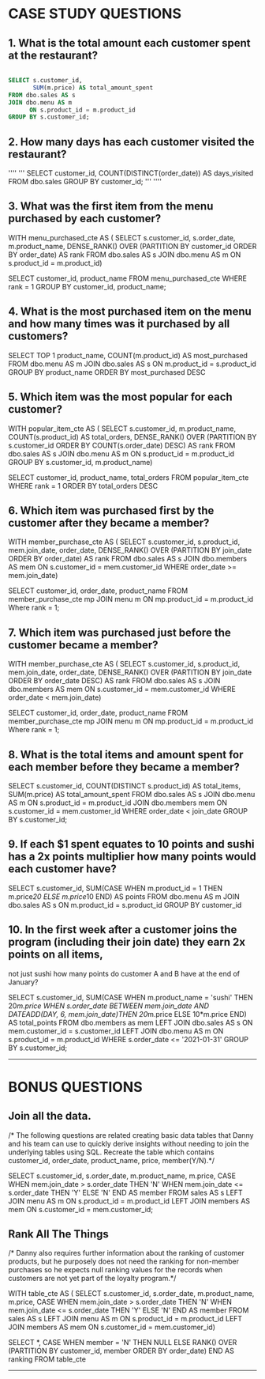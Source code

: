 
# CASE STUDY QUESTIONS

## 1. What is the total amount each customer spent at the restaurant?
```sql

SELECT s.customer_id, 
	   SUM(m.price) AS total_amount_spent
FROM dbo.sales AS s
JOIN dbo.menu AS m
	  ON s.product_id = m.product_id
GROUP BY s.customer_id;

```

## 2. How many days has each customer visited the restaurant?

''''
'''
SELECT customer_id, 
	   COUNT(DISTINCT(order_date)) AS days_visited
FROM dbo.sales
GROUP BY customer_id;
'''
''''

## 3. What was the first item from the menu purchased by each customer?

WITH menu_purchased_cte AS 
(
	SELECT s.customer_id,
		   s.order_date,
		   m.product_name,
		   DENSE_RANK() OVER 
		   (PARTITION BY customer_id ORDER BY order_date) AS rank
	FROM dbo.sales AS s
	JOIN dbo.menu AS m
		   ON s.product_id = m.product_id)

SELECT customer_id, 
	   product_name
FROM menu_purchased_cte
WHERE rank = 1
GROUP BY customer_id, 
	     product_name;

## 4. What is the most purchased item on the menu and how many times was it purchased by all customers?

SELECT TOP 1 product_name, 
	   COUNT(m.product_id) AS most_purchased
FROM dbo.menu AS m
JOIN dbo.sales AS s
		ON m.product_id = s.product_id
GROUP BY product_name
ORDER BY most_purchased DESC

## 5. Which item was the most popular for each customer?

WITH popular_item_cte AS
(
    SELECT s.customer_id, 
		m.product_name, 
		COUNT(s.product_id) AS total_orders,
		DENSE_RANK() OVER 
		(PARTITION BY s.customer_id ORDER BY COUNT(s.order_date) DESC) AS rank
	FROM dbo.sales AS s
	JOIN dbo.menu AS m
		ON s.product_id = m.product_id
	GROUP BY s.customer_id, 
	         m.product_name)

SELECT customer_id, 
	   product_name, 
	   total_orders
FROM popular_item_cte
WHERE rank = 1
ORDER BY total_orders DESC

## 6. Which item was purchased first by the customer after they became a member?

WITH member_purchase_cte AS 
(
SELECT s.customer_id, 
	   s.product_id,
	   mem.join_date,
	   order_date,
	   DENSE_RANK() OVER 
	   (PARTITION BY join_date ORDER BY order_date) AS rank
FROM dbo.sales AS s
JOIN dbo.members AS mem
	ON s.customer_id = mem.customer_id
WHERE order_date >= mem.join_date)

SELECT customer_id, order_date, product_name
FROM member_purchase_cte mp
JOIN menu m
	  ON mp.product_id = m.product_id
Where rank = 1;

## 7. Which item was purchased just before the customer became a member?


WITH member_purchase_cte AS 
(
SELECT s.customer_id, 
	   s.product_id,
	   mem.join_date,
	   order_date,
	   DENSE_RANK() OVER 
	   (PARTITION BY join_date ORDER BY order_date DESC) AS rank
FROM dbo.sales AS s
JOIN dbo.members AS mem
	ON s.customer_id = mem.customer_id
WHERE order_date < mem.join_date)

SELECT customer_id, order_date, product_name
FROM member_purchase_cte mp
JOIN menu m
	  ON mp.product_id = m.product_id
Where rank = 1;

## 8. What is the total items and amount spent for each member before they became a member?

SELECT s.customer_id, 
	   COUNT(DISTINCT s.product_id) AS total_items, 
	   SUM(m.price) AS total_amount_spent
FROM dbo.sales AS s
JOIN dbo.menu AS m 
	ON s.product_id = m.product_id
JOIN dbo.members mem
	ON s.customer_id = mem.customer_id
WHERE order_date < join_date
GROUP BY s.customer_id;
 
## 9. If each $1 spent equates to 10 points and sushi has a 2x points multiplier how many points would each customer have?

SELECT s.customer_id,
	SUM(CASE 
		WHEN m.product_id = 1 THEN m.price*20 
		ELSE m.price*10 
	END) AS points
FROM dbo.menu AS m
JOIN dbo.sales AS s
	  ON m.product_id = s.product_id
GROUP BY customer_id

## 10. In the first week after a customer joins the program (including their join date) they earn 2x points on all items, 

not just sushi how many points do customer A and B have at the end of January?

SELECT s.customer_id, 
   SUM(CASE
          WHEN m.product_name = 'sushi' THEN 20*m.price
          WHEN s.order_date BETWEEN mem.join_date 
		  AND DATEADD(DAY, 6, mem.join_date)THEN 20*m.price
          ELSE 10*m.price
      END) AS total_points
FROM dbo.members as mem
LEFT JOIN dbo.sales AS s
   ON mem.customer_id = s.customer_id
LEFT JOIN dbo.menu AS m
   ON s.product_id = m.product_id
WHERE s.order_date <= '2021-01-31'
GROUP BY s.customer_id;

----------------------------------------------------------------------------------------
# BONUS QUESTIONS

## Join all the data. 
/* The following questions are related creating basic data tables that Danny and his team can 
use to quickly derive insights without needing to join the underlying tables using SQL.
Recreate the table which contains customer_id, order_date, product_name, price, member(Y/N).*/

SELECT s.customer_id, 
       s.order_date, 
	   m.product_name, 
	   m.price,
   CASE
      WHEN mem.join_date > s.order_date THEN 'N'
      WHEN mem.join_date <= s.order_date THEN 'Y'
      ELSE 'N'
   END AS member
FROM sales AS s
LEFT JOIN menu AS m
   ON s.product_id = m.product_id
LEFT JOIN members AS mem
   ON s.customer_id = mem.customer_id;

## Rank All The Things
/* Danny also requires further information about the ranking of customer products, but 
he purposely does not need the ranking for non-member purchases so he expects null 
ranking values for the records when customers are not yet part of the loyalty program.*/

WITH table_cte AS
(
SELECT s.customer_id, s.order_date, m.product_name, m.price,
   CASE
      WHEN mem.join_date > s.order_date THEN 'N'
      WHEN mem.join_date <= s.order_date THEN 'Y'
      ELSE 'N'
   END AS member
FROM sales AS s
LEFT JOIN menu AS m
   ON s.product_id = m.product_id
LEFT JOIN members AS mem
   ON s.customer_id = mem.customer_id)

SELECT *,
  CASE 
	  WHEN member = 'N' THEN NULL
	  ELSE RANK() OVER 
	  (PARTITION BY customer_id, member ORDER BY order_date) 
  END AS ranking
FROM table_cte

-----------------------------------------------------------------------------------------
